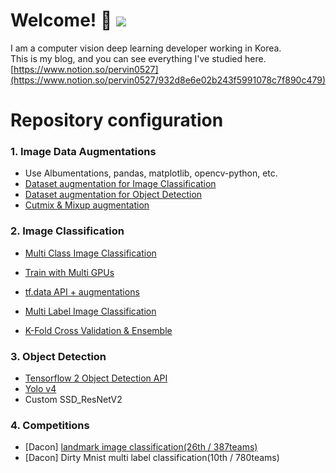 # Welcome! 👋 ![](https://visitor-badge.glitch.me/badge?page_id=pervin0527)
I am a computer vision deep learning developer working in Korea.  
This is my blog, and you can see everything I've studied here.  
[https://www.notion.so/pervin0527](https://www.notion.so/pervin0527/932d8e6e02b243f5991078c7f890c479)

# Repository configuration
### 1. Image Data Augmentations  
   - Use Albumentations, pandas, matplotlib, opencv-python, etc.
   - [Dataset augmentation for Image Classification](https://github.com/pervin0527/pervinco/tree/master/source/1.augmentation#2-image-classification-dataset%EC%97%90-augmentation-%EC%A0%81%EC%9A%A9%ED%95%98%EA%B8%B0)
   - [Dataset augmentation for Object Detection](https://github.com/pervin0527/pervinco/tree/master/source/1.augmentation#3-object-detecion-dataset%EC%97%90-augmentation-%EC%A0%81%EC%9A%A9%ED%95%98%EA%B8%B0)
   - [Cutmix & Mixup augmentation](https://github.com/pervin0527/pervinco/tree/master/source/2.image_classification#5-cutmix--mixup-augmentation--k-fold-cross-validation-training)

### 2. Image Classification
   - [Multi Class Image Classification](https://github.com/pervin0527/pervinco/tree/master/source/2.image_classification#2-image-classification--efficientnet)
   - [Train with Multi GPUs](https://github.com/pervin0527/pervinco/blob/master/source/2.image_classification/tf2_Multi_gpu_training.py)
   - [tf.data API + augmentations](https://github.com/pervin0527/pervinco/blob/master/source/2.image_classification/tf2_EfficientNet_ver2.py)

   - [Multi Label Image Classification](https://github.com/pervin0527/pervinco/tree/master/source/2.image_classification#3-multi-label-image-classification)
   
   - [K-Fold Cross Validation & Ensemble](https://github.com/pervin0527/pervinco/tree/master/source/2.image_classification#4-k-fold-cross-validation--ensemble)

### 3. Object Detection
   - [Tensorflow 2 Object Detection API](https://github.com/pervin0527/pervinco/tree/master/source/3.object_detection#1-tensorflow-object-detection-api-%EC%86%8C%EA%B0%9C-%EB%B0%8F-%EC%82%AC%EC%9A%A9%EB%B0%A9%EB%B2%95)
   - [Yolo v4](https://github.com/pervin0527/pervinco/tree/master/source/3.object_detection#2-yolo-v4)
   - Custom SSD_ResNetV2

### 4. Competitions
   - [Dacon] [landmark image classification(26th / 387teams)](https://github.com/pervin0527/pervinco/tree/master/source/4.competitions#20201116-dacon---landmark-classification-competition)
   - [Dacon] Dirty Mnist multi label classification(10th / 780teams)